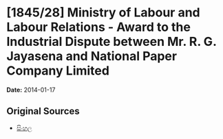 # [1845/28] Ministry of Labour and Labour Relations - Award to the Industrial Dispute between Mr. R. G. Jayasena and National Paper Company Limited

**Date:** 2014-01-17

## Original Sources

- [සිංහල](https://documents.gov.lk/view/extra-gazettes/2014/1/1845-28_S.pdf)
